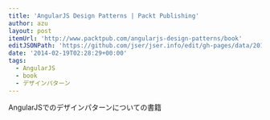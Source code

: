 ```yaml
---
title: 'AngularJS Design Patterns | Packt Publishing'
author: azu
layout: post
itemUrl: 'http://www.packtpub.com/angularjs-design-patterns/book'
editJSONPath: 'https://github.com/jser/jser.info/edit/gh-pages/data/2014/02/index.json'
date: '2014-02-19T02:28:29+00:00'
tags:
  - AngularJS
  - book
  - デザインパターン
---
```

AngularJSでのデザインパターンについての書籍
